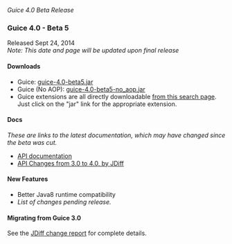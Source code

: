 _Guice 4.0 Beta Release_
### Guice 4.0 - Beta 5
Released Sept 24, 2014<br>
_Note: This date and page will be updated upon final release_

#### Downloads

 * Guice: [guice-4.0-beta5.jar](http://search.maven.org/remotecontent?filepath=com/google/inject/guice/4.0-beta5/guice-4.0-beta5.jar)
 * Guice (No AOP): [guice-4.0-beta5-no_aop.jar](http://search.maven.org/remotecontent?filepath=com/google/inject/guice/4.0-beta5/guice-4.0-beta5-no_aop.jar)
 * Guice extensions are all directly downloadable [from this search page](http://search.maven.org/#search%7Cga%7C1%7Cg%3A%22com.google.inject.extensions%22%20AND%20v%3A%224.0-beta5%22).  Just click on the "jar" link for the appropriate extension.

#### Docs

_These are links to the latest documentation, which may have changed since the beta was cut._
  * [API documentation](https://google.github.io/guice/api-docs/4.0/javadoc/index.html)
  * [API Changes from 3.0 to 4.0, by JDiff](http://google.github.io/guice/api-docs/4.0/api-diffs/changes.html)

#### New Features

  * Better Java8 runtime compatibility
  * _List of changes pending release._

#### Migrating from Guice 3.0
See the [JDiff change report](http://google.github.io/guice/api-docs/4.0/api-diffs/changes.html) for complete details.

